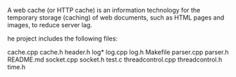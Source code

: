 A web cache (or HTTP cache) is an information technology for the temporary storage (caching) of web documents, such as HTML pages and images, to reduce server lag. 
 
 
 he project includes the following files:
 
 cache.cpp  cache.h  header.h  log*  log.cpp  log.h  Makefile  parser.cpp  parser.h  README.md  socket.cpp  socket.h  test.c  threadcontrol.cpp  threadcontrol.h  time.h